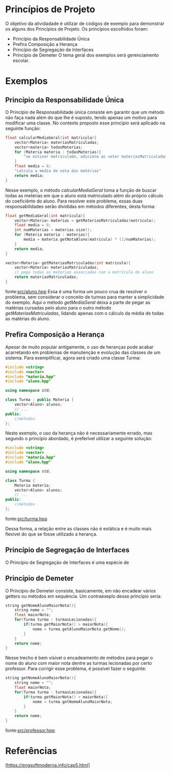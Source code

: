 # Princípios de Projeto
  O objetivo da atividadade é utilizar de códigos de exemplo para demonstrar os alguns dos Princípios de Projeto. Os princípios 
escolhidos foram:
- Princípio da Responsabilidade Única
- Prefira Composição a Herança
- Princípio de Segregação de Interfaces
- Princípio de Demeter 
  O tema geral dos exemplos será gerenciamento escolar. 

# Exemplos
## Princípio da Responsabilidade Única
  O Princípio de Responsabilidade única consiste em garantir que um método não faça nada além do que lhe é suposto, tendo apenas 
um motivo para modificar uma classe. No contexto proposto esse princípio será aplicado na seguinte função:
```c++
float calcularMediaGeral(int matricula){
    vector<Materia> materiasMatriculadas;
    vector<materia> todasMaterias;
    for (Materia materia : todasMaterias){
        "se estiver matriculado, adiciona ao vetor materiasMatriculadas"
    }
    float media = 0;
    "calcula a media de nota das matérias"
    return media;
}
```
  Nesse exemplo, o método _calcularMediaGeral_ toma a função de buscar todas as metérias em que o aluno está matriculado além do próprio cálculo do 
coeficiênte do aluno.
  Para resolver este problema, essas duas responsabilidades serão divididas em métodos diferentes, desta forma:
```c++
float getMediaGeral(int matricula){
    vector<Materia> materias = getMateriasMatriculadas(matricula);
    float media = 0;
    int numMaterias = materias.size();
    for (Materia materia : materias){
        media = materia.getNotaAluno(matricula) * (1/numMaterias);
    }
    return media;
}

vector<Materia> getMateriasMatriculadas(int matricula){
    vector<Materia> materiasMatriculadas;
    // pega todas as materias associadas com a matrícula do aluno
    return materiasMatriculadas;
}
```
fonte:[src/aluno.hpp](src/aluno.hpp)
  Essa é uma forma um pouco crua de resolver o problema, sem considerar o conceito de turmas para manter a simplicidade do exemplo. Aqui
o método _getMediaGeral_ deixa a parte de pegar as matérias cursadas pelo aluno para o outro método _getMateriasMatriculadas_, lidando apenas com o cálculo da média de todas as matérias do aluno. 


## Prefira Composição a Herança
Apesar de muito popular antigamente, o uso de heranças pode acabar acarretando em problemas de manutenção e evolução das classes de um sistema. Para exemplificar, agora será criado uma classe Turma:
```c++
#include <string>
#include <vector>
#include "materia.hpp"
#include "aluno.hpp"

using namespace std;

class Turma : public Materia {
    vector<Aluno> alunos;
    // ...
public:
    //métodos
};
```
Neste exemplo, o uso da herança não é necessariamente errado, mas segundo o princípio abordado, é preferível utilizar a seguinte solução:

```c++
#include <string>
#include <vector>
#include "materia.hpp"
#include "aluno.hpp"

using namespace std;

class Turma {
    Materia materia;
    vector<Aluno> alunos;
    // ...
public:
    //métodos
};
```
fonte:[src/turma.hpp](src/turma.hpp)

Dessa forma, a relação entre as classes não é estática e é muito mais flexível do que se fosse utilizado a herança.


## Princípio de Segregação de Interfaces
O Princípio de Segregação de Interfaces é uma espécie de 



## Princípio de Demeter
O Princípio de Demeter consiste, basicamente, em não encadear vários getters ou métodos em sequência. Um contraexeplo desse princípio seria:
```c++
string getNomeAlunoMaiorNota(){
    string nome = "";
    float maiorNota;
    for(Turma turma : turmasLecionadas){
        if(turma.getMaiorNota() > maiorNota){
            nome = turma.getAlunoMaiorNota.getNome();
        }
    }
    return nome;
}
```
Nesse trecho é bem vísivel o encadeamento de métodos para pegar o nome do aluno com maior nota dentre as turmas lecionadas por certo professor. Para corrigir esse problema, é possível fazer o seguinte:
```c++
string getNomeAlunoMaiorNota(){
    string nome = "";
    float maiorNota;
    for(Turma turma : turmasLecionadas){
        if(turma.getMaiorNota() > maiorNota){
            nome = turma.getNomeAlunoMaiorNota;
        }
    }
    return nome;
}
```
fonte:[src/professor.hpp](src/professor.hpp)

# Referências
[https://engsoftmoderna.info/cap5.html]